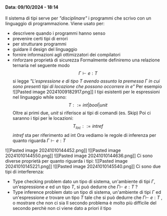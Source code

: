 #### Data: 09/10/2024 - 18:14

Il sistema di tipi serve per _"disciplinare"_ i programmi che scrivo con un linguaggio di programmazione. Viene usato per:
- descrivere quando i programmi hanno senso
- prevenire certi tipi di errori
- per strutturare programmi
- guidare il design del linguaggio
- fornire informazioni agli ottimizzatori dei compilatori
- rinforzare proprietà di sicurezza
Formalmente definiremo una relazione ternaria nel seguente modo
$$
\Gamma \vdash e : T
$$si legge _"L'espressione $e$ di tipo $T$ avendo assunto la premessa $\Gamma$ in cui sono presenti tipi di locazione che possono occorrere in $e$"_
Per esempio
![[Pasted image 20241009182917.png]]
I tipi esistenti per le espressioni nel linguaggio while sono:
$$
T::= int |bool|unit
$$Oltre ai primi due, $unit$ si riferisce ai tipi di comandi (es. Skip) 
Poi ci saranno i tipi per le locazioni:
$$
T_{loc} ::= intref 
$$ $intref$ sta per riferimento ad int
Ora vediamo le regole di inferenza per quanto riguarda $\Gamma \vdash e : T$

![[Pasted image 20241010144452.png]]
![[Pasted image 20241010144550.png]]
![[Pasted image 20241010144636.png]]
Ci sono diverse proprietà per quanto riguarda i tipi:
![[Pasted image 20241010145221.png]]
![[Pasted image 20241010145540.png]]
Ci sono due tipi di interferenza:
- Type checking problem 
	dato un tipo di sistema, un'ambiente di tipi $\Gamma$, un'espressione $e$ ed un tipo $T$, si può dedurre che $\Gamma \vdash$ $e : T$ ?   
- Type inference problem
	dato un tipo di sistema, un'ambiente di tipi $\Gamma$ ed un'espressione $e$ trovare un tipo $T$ tale che si può dedurre che $\Gamma \vdash$ $e : T$ , o mostrare che non ci sia 
Il secondo problema è molto più difficile del secondo perchè non ci viene dato a priori il tipo 